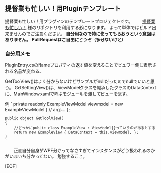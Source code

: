 提督業も忙しい！用Pluginテンプレート
--

  提督業も忙しい！用プラグインのテンプレートプロジェクトです。
　　[提督業も忙しい！](https://github.com/Grabacr07/KanColleViewer) 様のリポジトリを利用する形になります。
  よって単体ではビルド出来ませんのでご注意ください。
  **自分用なので特に使ってもらおうという意図はありません。 Pull Requestはご自由にどうぞ（多分ないけど）**

### 自分用メモ

  PluginEntry.csのNameプロパティの返す値を変えることでビュワー側に表示される名前が変わる。

  GetToolView()はよく分からないけどサンプルがnullだったのでnullでいいと思う。
  GetSettingView()は、ViewModelクラスを継承したクラスのDataContextに、MainWindow.xamlで呼ぶモジュールを渡してビューを返す。

  例
	`
	private readonly ExampleViewModel viewmodel = new ExampleViewModel
	{
		// args...
	};

	public object GetToolView()
	{
		//どっかにpublic class ExampleView : ViewModel{}っていうのがあるとする
		return new ExampleView { DataContext = this.viewmodel, };
	}
	`

　　正直自分自身がWPF分かってなさすぎてインスタンスがどう扱われるのかがいまいち分かってない。
  勉強すること。

  [EOF]